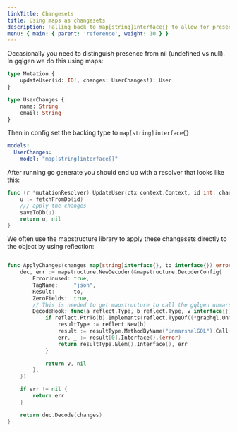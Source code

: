 ```yaml
---
linkTitle: Changesets
title: Using maps as changesets
description: Falling back to map[string]interface{} to allow for presence checks.
menu: { main: { parent: 'reference', weight: 10 } }
---
```


Occasionally you need to distinguish presence from nil (undefined vs null). In gqlgen we do this using maps:


```graphql
type Mutation {
	updateUser(id: ID!, changes: UserChanges!): User
}

type UserChanges {
	name: String
	email: String
}
```

Then in config set the backing type to `map[string]interface{}`
```yaml
models:
  UserChanges:
    model: "map[string]interface{}"
```

After running go generate you should end up with a resolver that looks like this:
```go
func (r *mutationResolver) UpdateUser(ctx context.Context, id int, changes map[string]interface{}) (*User, error) {
	u := fetchFromDb(id)
	/// apply the changes
	saveToDb(u)
	return u, nil
}
```

We often use the mapstructure library to apply these changesets directly to the object by using reflection:
```go

func ApplyChanges(changes map[string]interface{}, to interface{}) error {
	dec, err := mapstructure.NewDecoder(&mapstructure.DecoderConfig{
		ErrorUnused: true,
		TagName:     "json",
		Result:      to,
		ZeroFields:  true,
		// This is needed to get mapstructure to call the gqlgen unmarshaler func for custom scalars (eg Date)
		DecodeHook: func(a reflect.Type, b reflect.Type, v interface{}) (interface{}, error) {
			if reflect.PtrTo(b).Implements(reflect.TypeOf((*graphql.Unmarshaler)(nil)).Elem()) {
				resultType := reflect.New(b)
				result := resultType.MethodByName("UnmarshalGQL").Call([]reflect.Value{reflect.ValueOf(v)})
				err, _ := result[0].Interface().(error)
				return resultType.Elem().Interface(), err
			}

			return v, nil
		},
	})

	if err != nil {
		return err
	}

	return dec.Decode(changes)
}
```
